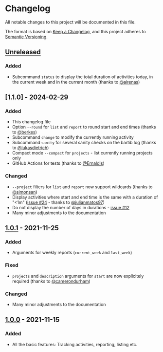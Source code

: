 # Changelog

All notable changes to this project will be documented in this file.

The format is based on [Keep a Changelog](https://keepachangelog.com/en/1.1.0/),
and this project adheres to [Semantic Versioning](https://semver.org/spec/v2.0.0.html).

## [Unreleased]

### Added

- Subcommand `status` to display the total duration of activities today, in the current week and in the current month (thanks to [@airenas](https://github.com/airenas))

## [1.1.0] - 2024-02-29

### Added

- This changelog file
- Option `--round` for `list` and `report` to round start and end times (thanks to [@berkes](https://github.com/berkes))
- Subcommand `change` to modify the currently running activity
- Subcommand `sanity` for several sanity checks on the bartib log (thanks to [@lukasdietrich](https://github.com/lukasdietrich))
- Compact mode `--compact` for `projects` - list currently running projects only
- GitHub Actions for tests (thanks to [@Ernaldis](https://github.com/Ernaldis))

### Changed

- `--project` filters for `list` and `report` now support wildcards (thanks to [@simonsan](https://github.com/simonsan))
- Display activities where start and end time is the same with a duration of "&lt;1m" ([issue #24](https://github.com/nikolassv/bartib/issues/24) - thanks to [@julianmatos97](https://github.com/julianmatos97))
- Do not display the number of days in durations - [issue #12](https://github.com/nikolassv/bartib/issues/12)
- Many minor adjustments to the documentation

## [1.0.1] - 2021-11-25

### Added

- Arguments for weekly reports (`current_week` and `last_week`)

### Fixed

- `projects` and `description` arguments for `start` are now explicitely required (thanks to [@camerondurham](https://github.com/camerondurham))

### Changed

- Many minor adjustments to the documentation

## [1.0.0] - 2021-11-15

### Added

- All the basic features: Tracking activities, reporting, listing etc.

[unreleased]: https://github.com/nikolassv/bartib/compare/v1.0.1...HEAD
[1.0.1]: https://github.com/nikolassv/bartib/compare/v1.0.0...v1.0.1
[1.0.0]: https://github.com/nikolassv/bartib/releases/tag/v1.0.0
